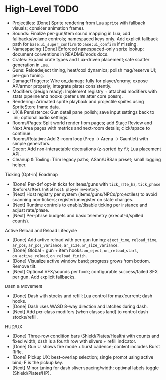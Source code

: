 High-Level TODO
===============

- Projectiles: [Done] Sprite rendering from Lua `sprite` with fallback visuals; consider animation frames.
- Sounds: Finalize per-gun/item sound mapping in Lua; add fallbacks/volume controls; namespaced keys only. Add explicit fallback path for `base:ui_super_confirm` to `base:ui_confirm` if missing.
- Namespacing: [Done] Enforced namespaced-only sprite lookup; document conventions in README/mods docs.
- Crates: Expand crate types and Lua-driven placement; safe scatter generation in Lua.
- Guns: Reload/eject timing, heat/cool dynamics; polish mag/reserve UI; per-gun tuning.
- Damage/Triggers: Wire on_damage fully for player/enemy; expose AP/armor properly; integrate plates consistently.
- Modifiers (design ready): Implement registry + attached modifiers with stats pipeline and hooks (defer until after core polish).
- Rendering: Animated sprite playback and projectile sprites using SpriteStore frame data.
- UX & Persistence: Gun detail panel polish; save input settings back to .ini; optional audio settings.
- Rooms/Pages: Split world render from pages; add Stage Review and Next Area pages with metrics and next-room details; click/space to continue.
- Rooms/Rotation: Add 3-room loop (Prep → Arena → Gauntlet) with simple generators.
- Decor: Add non-interactable decorations (z-sorted by Y); Lua placement API.
- Cleanup & Tooling: Trim legacy paths; ASan/UBSan preset; small logging helper.

Ticking (Opt-in) Roadmap
- [Done] Per-def opt-in ticks for items/guns with `tick_rate_hz`, `tick_phase` (before/after). Initial host: player inventory.
- [Next] Host registry per system (items/guns/NPCs/projectiles) to avoid scanning non-tickers; register/unregister on state changes.
- [Next] Runtime controls to enable/disable ticking per instance and adjust rate/phase.
- [Next] Per-phase budgets and basic telemetry (executed/spilled counts).

Active Reload and Reload Lifecycle
- [Done] Add active reload with per-gun tuning: `eject_time`, `reload_time`, `ar_pos`, `ar_pos_variance`, `ar_size`, `ar_size_variance`.
- [Done] Global + gun + item hooks: `on_eject`, `on_reload_start`, `on_active_reload`, `on_reload_finish`.
- [Done] Visualize active window band; progress grows from bottom. Remove tilt.
- [Next] Optional VFX/sounds per hook; configurable success/failed SFX per gun. Add explicit fallbacks.

Dash & Movement
- [Done] Dash with stocks and refill; Lua control for max/current; dash hooks.
- [Done] Dash uses WASD 8-way direction and latches during dash.
- [Next] Add per-class modifers (when classes land) to control dash stocks/refill.

HUD/UX
- [Done] Three-row condition bars (Shield/Plates/Health) with counts and fixed width; dash is a fourth row with slivers + refill indicator.
- [Done] Gun UI shows fire mode + burst cadence; content includes Burst Rifle.
- [Done] Pickup UX: best-overlap selection; single prompt using active bind; F is the pickup key.
- [Next] Minor tuning for dash sliver spacing/width; optional labels toggle (Shield/Plates/HP).
